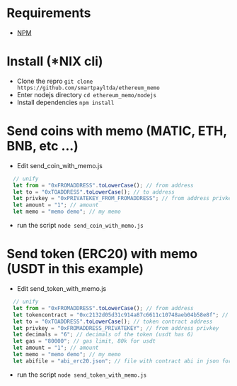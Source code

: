 # Requirements

- [NPM](https://www.npmjs.com/ "NPM")

# Install (*NIX cli)

- Clone the repro
`git clone https://github.com/smartpayltda/ethereum_memo`
- Enter nodejs directory
`cd ethereum_memo/nodejs`
- Install dependencies
`npm install`

# Send coins with memo (MATIC, ETH, BNB, etc ...)
- Edit send_coin_with_memo.js
```javascript
  // unify
  let from = "0xFROMADDRESS".toLowerCase(); // from address
  let to = "0xTOADDRESS".toLowerCase(); // to address
  let privkey = "0xPRIVATEKEY_FROM_FROMADDRESS"; // from address privkey
  let amount = "1"; // amount
  let memo = "memo demo"; // my memo
```
- run the script
`node send_coin_with_memo.js`

# Send token (ERC20) with memo (USDT in this example)
- Edit send_token_with_memo.js
```javascript
  // unify
  let from = "0xFROMADDRESS".toLowerCase(); // from address
  let tokencontract = "0xc2132d05d31c914a87c6611c10748aeb04b58e8f"; // contract address (usdt)
  let to = "0xTOADDRESS".toLowerCase(); // token contract address
  let privkey = "0xFROMADDRESS_PRIVATEKEY"; // from address privkey
  let decimals = "6"; // decimals of the token (usdt has 6)
  let gas = "80000"; // gas limit, 80k for usdt
  let amount = "1"; // amount
  let memo = "memo demo"; // my memo
  let abifile = "abi_erc20.json"; // file with contract abi in json format
```
- run the script
`node send_token_with_memo.js`
